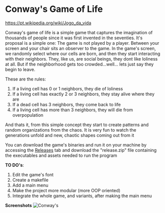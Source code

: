 # Conway's Game of Life
https://pt.wikipedia.org/wiki/Jogo_da_vida

Conway's game of life is a simple game that captures the imagination of thousands of people since it was first invented in the seventies. It's proposal is a simple one: The game is not played by a player. Between your screen and your chair sits an observer to the game. In the game's screen, we randomly select where our cells are born, and then they start interacting with their neighbors. They, like us, are social beings, they dont like loliness at all. But if the neighborhood gets too crowded...well... lets just say they begin to leave.

These are the rules:
1. If a living cell has 0 or 1 neighbors, they die of loliness
2. If a living cell has exactly 2 or 3 neighbors, they stay alive where they are
3. If a dead cell has 3 neighbors, they come back to life
4. If a living cell has more than 3 neighbors, they will die from overpopulation

And thats it, from this simple concept they start to create patterns and random organizations from the chaos. It is very fun to watch the generations unfold and new, chaotic shapes coming out from it

You can download the game's binaries and run it on your machine by accessing the [Releases](https://github.com/GabrielTheophilo/ConwaysGame/releases/tag/v0.0.1-alpha) tab and download the "release.zip" file containing the executables and assets needed to run the program

**TO DO's**:
1. Edit the game's font
2. Create a makefile
3. Add a main menu
4. Make the project more modular (more OOP oriented)
5. Integrate the whole game, and variants, after making the main menu

**Screenshots**
![Conway's](https://i.imgur.com/dNhyYSJ.png)